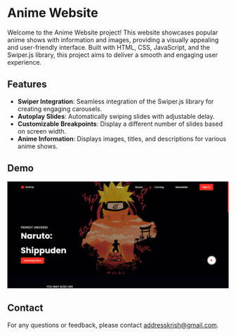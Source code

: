 # Anime Website

Welcome to the Anime Website project! This website showcases popular anime shows with information and images, providing a visually appealing and user-friendly interface. Built with HTML, CSS, JavaScript, and the Swiper.js library, this project aims to deliver a smooth and engaging user experience.

## Features

- **Swiper Integration**: Seamless integration of the Swiper.js library for creating engaging carousels.
- **Autoplay Slides**: Automatically swiping slides with adjustable delay.
- **Customizable Breakpoints**: Display a different number of slides based on screen width.
- **Anime Information**: Displays images, titles, and descriptions for various anime shows.

## Demo

<!-- You can view a live demo of the project [here](https://addresskrish.github.io/Anime-Website/). This feature might not avalible-->

![image](https://github.com/addresskrish/Anime-Website/blob/main/images/Anime-Website-Banner.png)


## Contact
For any questions or feedback, please contact addresskrish@gmail.com.
